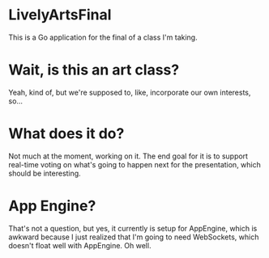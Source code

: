 LivelyArtsFinal
===============

This is a Go application for the final of a class I'm taking.

Wait, is this an art class?
===========================

Yeah, kind of, but we're supposed to, like, incorporate our own interests, so...

What does it do?
================

Not much at the moment, working on it. The end goal for it is to support real-time voting on what's going to happen next for the presentation, which should be interesting.

App Engine?
===========

That's not a question, but yes, it currently is setup for AppEngine, which is awkward because I just realized that I'm going to need WebSockets, which doesn't float well with AppEngine. Oh well.
